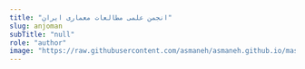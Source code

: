 ```yaml
--- 
title: "انجمن علمی مطالعات معماری ایران" 
slug: anjoman 
subTitle: "null" 
role: "author" 
image: "https://raw.githubusercontent.com/asmaneh/asmaneh.github.io/master/assets/img/authors/anjoman.jfif" 
--- 
```

